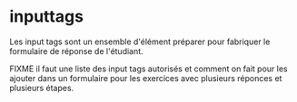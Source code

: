 

# inputtags

Les input tags sont un ensemble d'élément préparer pour fabriquer le formulaire de réponse de l'étudiant. 

FIXME il faut une liste des input tags autorisés et comment on fait pour les ajouter dans un formulaire pour les exercices avec plusieurs réponces et plusieurs étapes.
